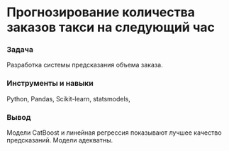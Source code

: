 # Прогнозирование количества заказов такси на следующий час

### Задача
Разработка системы предсказания объема заказа.

### Инструменты и навыки
Python, Pandas, Scikit-learn, statsmodels,

### Вывод
Модели CatBoost и линейная регрессия показывают лучшее качество предсказаний. Модели адекватны.